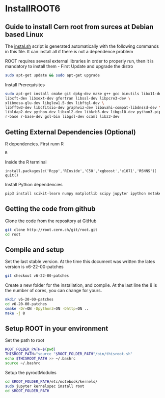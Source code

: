 # InstallROOT6

## Guide to install Cern root from surces at Debian based Linux

<par> The [instal.sh](./install.sh) script is generated automatically with the following commands in this file. It can install all if there is not a dependence problem</par>

<par>
ROOT requires several external libraries in order to properly run, then it is mandatory to install them
</par>
- First Update and upgrade the distro

```bash
sudo apt-get update && sudo apt-get upgrade
```
Install Prerequisites

```bash
sudo apt-get install cmake git dpkg-dev make g++ gcc binutils libx11-dev libxpm-dev \
libxft-dev libxext-dev gfortran libssl-dev libpcre3-dev \
xlibmesa-glu-dev libglew1.5-dev libftgl-dev \
libfftw3-dev libcfitsio-dev graphviz-dev libavahi-compat-libdnssd-dev \
libldap2-dev python-dev libxml2-dev libkrb5-dev libgsl0-dev python3-pip \
r-base r-base-dev gsl-bin libgsl-dev ocaml libz3-dev
```

## Getting External Dependencies (Optional)
<par>
R dependencies. First runn R
</par>

```
R
```

<par>
Inside the R terminal
</par>

```
install.packages(c('Rcpp','RInside','C50','xgboost','e1071','RSNNS'))
quit()
```

<par>
Install Python dependencies
</par>

```bash
pip3 install scikit-learn numpy matplotlib scipy jupyter ipython metakernel
```

## Getting the code from github

<par>
Clone the code from the repository at GitHub
</par>

```bash
git clone http://root.cern.ch/git/root.git
cd root
```

## Compile and setup 

<par>
  Set the last stable version. At the time this document was written the lates version is v6-22-00-patches
</par>

```bash
git checkout v6-22-00-patches
```

<par>
Create a new folder for the installation, and compile. At the last line the 8 is the number of cores, you can change for yours.
</par>

```bash
mkdir v6-20-00-patches 
cd v6-20-00-patches
cmake -Dr=ON -Dpython3=ON -Dhttp=ON ..
make -j 8
```

## Setup ROOT in your environment
<par>
  Set the path to root
</par>  

```bash
ROOT_FOLDER_PATH=$(pwd)
THISROOT_PATH="source "$ROOT_FOLDER_PATH"/bin/thisroot.sh"
echo $THISROOT_PATH >> ~/.bashrc
source ~/.bashrc
```

<par> 
Setup the pyrootModules
</par> 

```bash
cd $ROOT_FOLDER_PATH/etc/notebook/kernels/
sudo jupyter kernelspec install root
cd $ROOT_FOLDER_PATH
```
